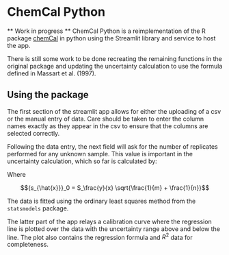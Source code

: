 # ChemCal Python

** Work in progress ** 
ChemCal Python is a reimplementation of the R package [chemCal](https://pkgdown.jrwb.de/chemCal/) in python using the Streamlit library and service to host the app. 

There is still some work to be done recreating the remaining functions in the original package and updating the uncertainty calculation to use the formula defined in Massart et al. (1997).

## Using the package
  
The first section of the streamlit app allows for either the uploading of a csv or the manual entry of data. Care should be taken to enter the column names exactly as they appear in the csv to ensure that the columns are selected correctly.   
  
Following the data entry, the next field will ask for the number of replicates performed for any unknown sample. This value is important in the uncertainty calculation, which so far is calculated by:  
  
```math U = t * {s_{\hat{x}}}_0
```
Where   
```math
{s_{\hat{x}}}_0 = S_\frac{y}{x} \sqrt{\frac{1}{m} + \frac{1}{n}}
``` 
  
  
The data is fitted using the ordinary least squares method from the `statsmodels` package.  
  
The latter part of the app relays a calibration curve where the regression line is plotted over the data with the uncertainty range above and below the line. The plot also contains the regression formula and $R^2$ data for completeness.
